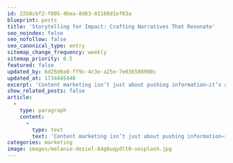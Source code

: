 ```yaml
---
id: 22b8cbf2-f005-4bea-8d63-01160d1ef63a
blueprint: posts
title: 'Storytelling for Impact: Crafting Narratives That Resonate'
seo_noindex: false
seo_nofollow: false
seo_canonical_type: entry
sitemap_change_frequency: weekly
sitemap_priority: 0.5
featured: false
updated_by: 6d26d0a8-ff9c-4c3e-a25e-7e036508908c
updated_at: 1734445448
excerpt: 'Content marketing isn’t just about pushing information—it’s about captivating audiences with compelling stories. Great narratives solve problems, convey emotion, and inspire action.'
show_related_posts: false
article:
  -
    type: paragraph
    content:
      -
        type: text
        text: 'Content marketing isn’t just about pushing information—it’s about captivating audiences with compelling stories. Great narratives solve problems, convey emotion, and inspire action. Start by understanding who your audience is, what they care about, and the obstacles they face. Use character-driven stories, vivid imagery, and relatable scenarios to show how your brand can be part of their solution. Thoughtful storytelling not only informs but also motivates, turning casual readers into loyal followers.'
categories: marketing
image: images/melanie-deziel-84g0uqydlt0-unsplash.jpg
---
```

